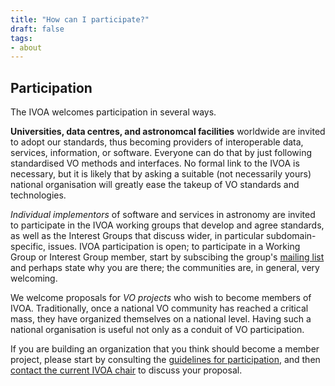 ```yaml
---
title: "How can I participate?"
draft: false
tags:
- about
---
```


## Participation

The IVOA welcomes participation in several ways.

**Universities, data centres, and astronomcal facilities** worldwide are invited to adopt our standards, thus becoming providers of interoperable data, services, information, or software.  Everyone can do that by just following standardised VO methods and interfaces.
No formal link to the IVOA is necessary, but it is likely that by asking a suitable (not necessarily yours) national organisation will greatly ease the takeup of VO standards and technologies.

*Individual implementors* of software and services in astronomy are invited to participate in the IVOA working groups that develop and agree standards, as well as the Interest Groups that discuss wider, in particular subdomain-specific, issues.
IVOA participation is open;
to participate in a Working Group or Interest Group member, start by subscibing the group's [mailing list](/members) and perhaps state why you are there; the communities are, in general, very welcoming.

We welcome proposals for *VO projects* who wish to become members of IVOA.
Traditionally, once a national VO community has reached a critical mass, they have organized themselves on a national level.  Having such a national organisation is useful not only as a conduit of VO participation.

If you are building an organization that you think should become a member project, please start by consulting the [guidelines for participation](https://ivoa.net/documents/latest/IVOAParticipation.html), and then [contact the current IVOA chair](/about/contacts) to discuss your proposal.
